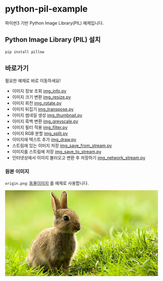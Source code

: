 # python-pil-example
파이썬3 기반 Python Image Library(PIL) 예제입니다.


## Python Image Library (PIL) 설치
```bash
pip install pillow 
```

## 바로가기
필요한 예제로 바로 이동하세요!
- 이미지 정보 조회 [img_info.py](https://github.com/leegeunhyeok/python-pil-example/blob/master/img_info.py)
- 이미지 크기 변환 [img_resize.py](https://github.com/leegeunhyeok/python-pil-example/blob/master/img_resize.py)
- 이미지 회전 [img_rotate.py](https://github.com/leegeunhyeok/python-pil-example/blob/master/img_rotate.py)
- 이미지 뒤집기 [img_transpose.py](https://github.com/leegeunhyeok/python-pil-example/blob/master/img_transpose.py)
- 이미지 썸네일 생성 [img_thumbnail.py](https://github.com/leegeunhyeok/python-pil-example/blob/master/img_thumbnail.py)
- 이미지 흑백 변환 [img_greyscale.py](https://github.com/leegeunhyeok/python-pil-example/blob/master/img_greyscale.py)
- 이미지 필터 적용 [img_filter.py](https://github.com/leegeunhyeok/python-pil-example/blob/master/img_filter.py)
- 이미지 RGB 분할 [img_split.py](https://github.com/leegeunhyeok/python-pil-example/blob/master/img_split.py)
- 이미지에 텍스트 추가 [img_draw.py](https://github.com/leegeunhyeok/python-pil-example/blob/master/img_draw.py)
- 스트림에 있는 이미지 저장 [img_save_from_stream.py](https://github.com/leegeunhyeok/python-pil-example/blob/master/img_save_from_stream.py)
- 이미지를 스트림에 저장 [img_save_to_stream.py](https://github.com/leegeunhyeok/python-pil-example/blob/master/img_save_to_stream.py)
- 인터넷상에서 이미지 불러오고 변환 후 저장하기 [img_network_stream.py](https://github.com/leegeunhyeok/python-pil-example/blob/master/img_network_stream.py)

### 원본 이미지
`origin.png`:
[동물이미지](http://www.bbc.co.uk/programmes/articles/2l6crWZnmwrBnCWPsqcZhBw/animals-in-literature-the-ultimate-quiz) 를 예제로 사용합니다.

<div align="center">
  <img src="./origin.png">
</div>